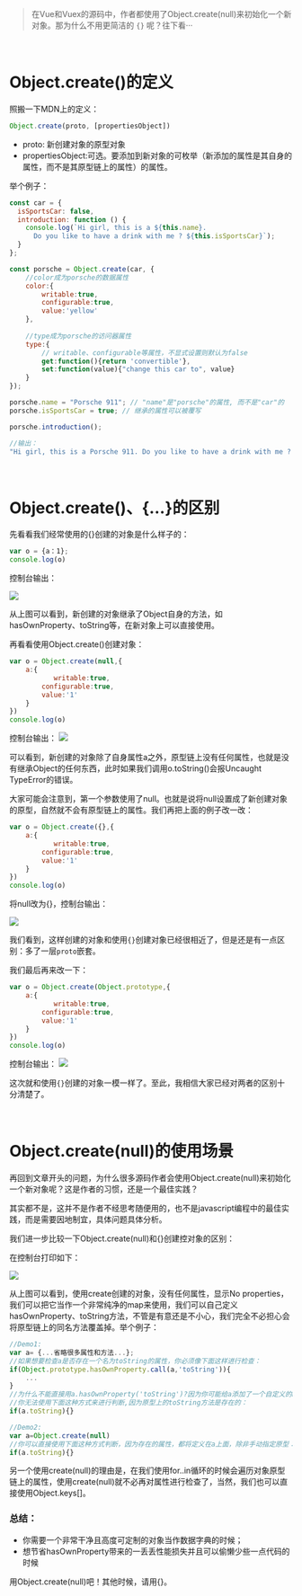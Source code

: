 >在Vue和Vuex的源码中，作者都使用了Object.create(null)来初始化一个新对象。那为什么不用更简洁的 `{}` 呢？往下看···

<br>

# Object.create()的定义

照搬一下MDN上的定义：

```js
Object.create(proto, [propertiesObject])
```

- proto: 新创建对象的原型对象
- propertiesObject:可选。要添加到新对象的可枚举（新添加的属性是其自身的属性，而不是其原型链上的属性）的属性。

举个例子：
```js
const car = {
  isSportsCar: false,
  introduction: function () {
    console.log(`Hi girl, this is a ${this.name}. 
      Do you like to have a drink with me ? ${this.isSportsCar}`);
  }
};

const porsche = Object.create(car, {
    //color成为porsche的数据属性
    color:{
        writable:true,
        configurable:true,
        value:'yellow'
    },
    
    //type成为porsche的访问器属性
    type:{
        // writable、configurable等属性，不显式设置则默认为false
        get:function(){return 'convertible'},
        set:function(value){"change this car to", value}
    }
});

porsche.name = "Porsche 911"; // "name"是"porsche"的属性, 而不是"car"的
porsche.isSportsCar = true; // 继承的属性可以被覆写

porsche.introduction();

//输出： 
"Hi girl, this is a Porsche 911. Do you like to have a drink with me ? true"
```
<br>

# Object.create()、{…}的区别

先看看我们经常使用的{}创建的对象是什么样子的：

```js
var o = {a：1};
console.log(o)
```

控制台输出：

![](https://user-gold-cdn.xitu.io/2018/4/11/162b2eeff41e8f5d?imageView2/0/w/1280/h/960/format/webp/ignore-error/1)

从上图可以看到，新创建的对象继承了Object自身的方法，如hasOwnProperty、toString等，在新对象上可以直接使用。

再看看使用Object.create()创建对象：

```js
var o = Object.create(null,{
    a:{
           writable:true,
        configurable:true,
        value:'1'
    }
})
console.log(o)
```
控制台输出：
![](https://user-gold-cdn.xitu.io/2018/4/11/162b2ef2d7089a2f?imageView2/0/w/1280/h/960/format/webp/ignore-error/1)


可以看到，新创建的对象除了自身属性a之外，原型链上没有任何属性，也就是没有继承Object的任何东西，此时如果我们调用o.toString()会报Uncaught TypeError的错误。

大家可能会注意到，第一个参数使用了null。也就是说将null设置成了新创建对象的原型，自然就不会有原型链上的属性。我们再把上面的例子改一改：

```js
var o = Object.create({},{
    a:{
           writable:true,
        configurable:true,
        value:'1'
    }
})
console.log(o)
```
将null改为{}，控制台输出：

![](https://user-gold-cdn.xitu.io/2018/4/11/162b2ef45967219d?imageView2/0/w/1280/h/960/format/webp/ignore-error/1)

我们看到，这样创建的对象和使用`{}`创建对象已经很相近了，但是还是有一点区别：多了一层`proto`嵌套。

我们最后再来改一下：
```js
var o = Object.create(Object.prototype,{
    a:{
           writable:true,
        configurable:true,
        value:'1'
    }
})
console.log(o)
```
控制台输出：
![](https://user-gold-cdn.xitu.io/2018/4/11/162b2ef5f507c834?imageView2/0/w/1280/h/960/format/webp/ignore-error/1)


这次就和使用`{}`创建的对象一模一样了。至此，我相信大家已经对两者的区别十分清楚了。

<br>

# Object.create(null)的使用场景
再回到文章开头的问题，为什么很多源码作者会使用Object.create(null)来初始化一个新对象呢？这是作者的习惯，还是一个最佳实践？

其实都不是，这并不是作者不经思考随便用的，也不是javascript编程中的最佳实践，而是需要因地制宜，具体问题具体分析。

我们进一步比较一下Object.create(null)和{}创建控对象的区别：

在控制台打印如下：

![](https://user-gold-cdn.xitu.io/2018/4/11/162b2ef76658b2f1?imageView2/0/w/1280/h/960/format/webp/ignore-error/1)

从上图可以看到，使用create创建的对象，没有任何属性，显示No properties，我们可以把它当作一个非常纯净的map来使用，我们可以自己定义hasOwnProperty、toString方法，不管是有意还是不小心，我们完全不必担心会将原型链上的同名方法覆盖掉。举个例子：

```js
//Demo1:
var a= {...省略很多属性和方法...};
//如果想要检查a是否存在一个名为toString的属性，你必须像下面这样进行检查：
if(Object.prototype.hasOwnProperty.call(a,'toString')){
    ...
}
//为什么不能直接用a.hasOwnProperty('toString')?因为你可能给a添加了一个自定义的hasOwnProperty
//你无法使用下面这种方式来进行判断,因为原型上的toString方法是存在的：
if(a.toString){}

//Demo2:
var a=Object.create(null)
//你可以直接使用下面这种方式判断，因为存在的属性，都将定义在a上面，除非手动指定原型：
if(a.toString){}
```

另一个使用create(null)的理由是，在我们使用for..in循环的时候会遍历对象原型链上的属性，使用create(null)就不必再对属性进行检查了，当然，我们也可以直接使用Object.keys[]。

### 总结：

- 你需要一个非常干净且高度可定制的对象当作数据字典的时候；
- 想节省hasOwnProperty带来的一丢丢性能损失并且可以偷懒少些一点代码的时候

用Object.create(null)吧！其他时候，请用{}。

